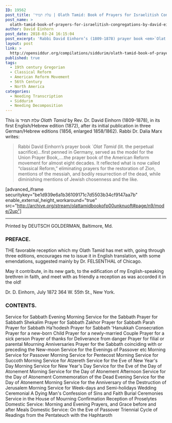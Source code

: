 ```yaml
---
ID: 19562
post_title: 'עלת תמיד | Olath Tamid: Book of Prayers for Israelitish Congregations, by David Einhorn (1st English ed. 1872)'
post_name: >
  olath-tamid-book-of-prayers-for-israelitish-congregations-by-david-einhorn-1872
author: David Einhorn
post_date: 2018-03-24 16:15:04
post_excerpt: 'Rabbi David Einhorn’s (1809-1878) prayer book <em>`Olat Tamid</em> (lit. the perpetual sacrifice)...first penned in Germany, served as the model for the Union Prayer Book,....the prayer book of the American Reform movement for almost eight decades. It reflected what is now called “classical Reform,” eliminating prayers for the restoration of Zion, mentions of the messiah, and bodily resurrection of the dead, while diminishing mentions of Jewish chosenness and the like.'
layout: post
link: >
  http://opensiddur.org/compilations/siddurim/olath-tamid-book-of-prayers-for-israelitish-congregations-by-david-einhorn-1872/
published: true
tags:
  - 19th century Gregorian
  - Classical Reform
  - American Reform Movement
  - 56th Century
  - North America
categories:
  - Needing Transcription
  - Siddurim
  - Needing Decomposition
---
```

This is עלת תמיד <em>Olath Tamid</em> by Rev. Dr. David Einhorn (1809-1878), in its first English/Hebrew edition (1872), after its initial publication in three German/Hebrew editions (1856, enlarged 1858/1862). Rabbi Dr. Dalia Marx writes:

<blockquote>Rabbi David Einhorn’s prayer book <em>`Olat Tamid</em> (lit. the perpetual sacrifice)...first penned in Germany, served as the model for the Union Prayer Book,....the prayer book of the American Reform movement for almost eight decades. It reflected what is now called “classical Reform,” eliminating prayers for the restoration of Zion, mentions of the messiah, and bodily resurrection of the dead, while diminishing mentions of Jewish chosenness and the like.</blockquote>

[advanced_iframe securitykey="be1d939e6a1b36109171c7d5503b34cf9147aa7b" enable_external_height_workaround="true" src="http://archive.org/stream/olattamidbookofp00unknuoft#page/n9/mode/2up"]

<hr />

<div class="english">
Printed by DEUTSCH GOLDERMAN, Baltimore, Md.

<h3>PREFACE.</h3>

THE favorable reception which my Olath Tamid has met with, going through three editions, encourages me to issue it in English translation, with some emendations, suggested mainly by Dr. FELSENTHAL of Chicago.

May it contribute, in its new garb, to the edification of my English-speaking brethren in faith, and meet with as friendly a reception as was accorded it in the old!

Dr. D. Einhorn, July 1872
364 W. 55th St., New York.

<h3>CONTENTS.</h3>

Service for Sabbath Evening
Morning Service for the Sabbath
Prayer for Sabbath Shekalim
Prayer for Sabbath Zakhor
Prayer for Sabbath Parah
Prayer for Sabbath Ha'hodesh
Prayer for Sabbath 'Hanukkah
Consecration Prayer for a new-born Child
Prayer for a newly-married Couple
Prayer for a sick person
Prayer of thanks for Deliverance from danger
Prayer for filial or parental Mourning Anniversaries
Prayer for the Sabbath coinciding with or preceding the New-moon
Service for the Evenings of Passover etc
Morning Service for Passover
Morning Service for Pentecost
Morning Service for Succoth
Morning Service for Atzereth
Service for the Eve of New Year's Day
Morning Service for New Year's Day
Service for the Eve of the Day of Atonement
Morning Service for the Day of Atonement
Afternoon Service for the Day of Atonement
Commemoration of the Dead
Evening Service for the Day of Atonement
Morning Service for the Anniversary of the Destruction of Jerusalem
Morning Service for Week-days and Semi-holidays
Wedding Ceremonial
A Dying Man's Confession of Sins and Faith
Burial Ceremonies
Service in the House of Mourning
Confirmation
Reception of Proselytes
Domestic Service: Morning and Evening Prayers, and Grace before and after Meals
Domestic Service: On the Eve of Passover
Triennial Cycle of Readings from the Pentateuch with the Haphtaroth
</div>